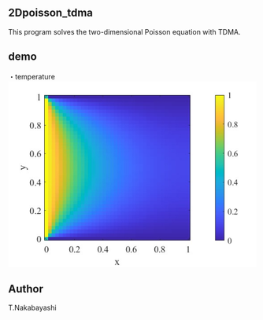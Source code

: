 ## 2Dpoisson_tdma

This program solves the two-dimensional Poisson equation with TDMA.

## demo
・temperature  
![](img/untitled.jpg)  

## Author
T.Nakabayashi
